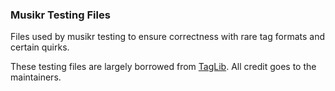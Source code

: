 ### Musikr Testing Files

Files used by musikr testing to ensure correctness with rare tag formats and certain quirks.

These testing files are largely borrowed from [TagLib](https://github.com/taglib/taglib).
All credit goes to the maintainers.
